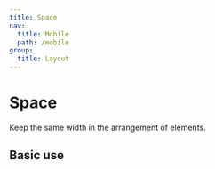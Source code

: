 ```yaml
---
title: Space
nav:
  title: Mobile
  path: /mobile
group:
  title: Layout
---
```


# Space

Keep the same width in the arrangement of elements.

## Basic use

<code src="./demos/index1.tsx"></code>

<API></API>
